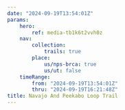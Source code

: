 ```yaml
---
date: "2024-09-19T13:54:01Z"
params:
    hero:
        ref: media-tb1k6t2vvh0z
    nav:
        collection:
            trails: true
        place:
            us/nps-brca: true
            us/ut: false
    timeRange:
        from: "2024-09-19T13:54:01Z"
        thru: "2024-09-19T16:21:48Z"
title: Navajo And Peekabo Loop Trail
---
```

